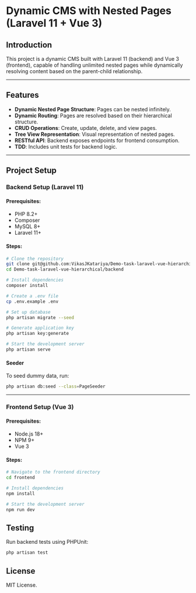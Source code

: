 # Dynamic CMS with Nested Pages (Laravel 11 + Vue 3)

## Introduction
This project is a dynamic CMS built with Laravel 11 (backend) and Vue 3 (frontend), capable of handling unlimited nested pages while dynamically resolving content based on the parent-child relationship.

---

## Features
- **Dynamic Nested Page Structure**: Pages can be nested infinitely.
- **Dynamic Routing**: Pages are resolved based on their hierarchical structure.
- **CRUD Operations**: Create, update, delete, and view pages.
- **Tree View Representation**: Visual representation of nested pages.
- **RESTful API**: Backend exposes endpoints for frontend consumption.
- **TDD**: Includes unit tests for backend logic.

---

## Project Setup

### Backend Setup (Laravel 11)

#### Prerequisites:
- PHP 8.2+
- Composer
- MySQL 8+
- Laravel 11+

#### Steps:
```bash
# Clone the repository
git clone git@github.com:VikasJKatariya/Demo-task-laravel-vue-hierarchical.git
cd Demo-task-laravel-vue-hierarchical/backend

# Install dependencies
composer install

# Create a .env file
cp .env.example .env

# Set up database
php artisan migrate --seed

# Generate application key
php artisan key:generate

# Start the development server
php artisan serve
```

#### Seeder
To seed dummy data, run:
```bash
php artisan db:seed --class=PageSeeder
```

---

### Frontend Setup (Vue 3)

#### Prerequisites:
- Node.js 18+
- NPM 9+
- Vue 3

#### Steps:
```bash
# Navigate to the frontend directory
cd frontend

# Install dependencies
npm install

# Start the development server
npm run dev
```


## Testing
Run backend tests using PHPUnit:
```bash
php artisan test
```


## License
MIT License.

